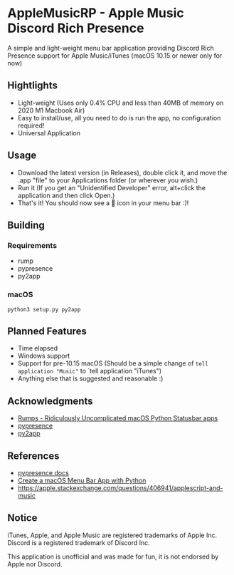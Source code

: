 # AppleMusicRP - Apple Music Discord Rich Presence

A simple and light-weight menu bar application providing Discord Rich Presence support for Apple Music/iTunes (macOS 10.15 or newer only for now)

## Hightlights
- Light-weight (Uses only 0.4% CPU and less than 40MB of memory on 2020 M1 Macbook Air)
- Easy to install/use, all you need to do is run the app, no configuration required!
- Universal Application

## Usage

- Download the latest version (in Releases), double click it, and move the .app "file" to your Applications folder (or wherever you wish.)
- Run it (If you get an "Unidentified Developer" error, alt+click the application and then click Open.)
- That's it! You should now see a 🎵 icon in your menu bar :)!

## Building

### Requirements

- rump
- pypresence
- py2app

### macOS

`python3 setup.py py2app`

## Planned Features

- Time elapsed
- Windows support
- Support for pre-10.15 macOS (Should be a simple change of `tell application "Music"` to `tell application "iTunes")
- Anything else that is suggested and reasonable :)

## Acknowledgments

- [Rumps - Ridiculously Uncomplicated macOS Python Statusbar apps](https://github.com/jaredks/rumps)
- [pypresence](https://github.com/qwertyquerty/pypresence)
- [py2app](https://github.com/ronaldoussoren/py2app/)

## References

- [pypresence docs](https://qwertyquerty.github.io/pypresence/html/index.html)
- [Create a macOS Menu Bar App with Python](https://camillovisini.com/article/create-macos-menu-bar-app-pomodoro/#project-setup)
- <https://apple.stackexchange.com/questions/406941/applescript-and-music>

## Notice

iTunes, Apple, and Apple Music are registered trademarks of Apple Inc.
Discord is a registered trademark of Discord Inc.

This application is unofficial and was made for fun, it is not endorsed by Apple nor Discord.
